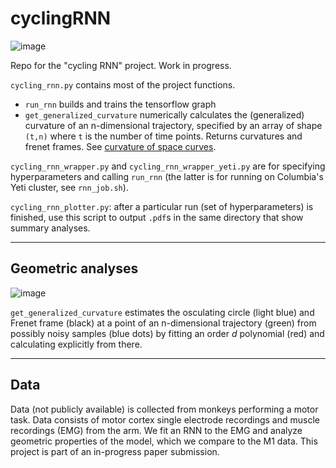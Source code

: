 # cyclingRNN

![image](https://cloud.githubusercontent.com/assets/7425776/22088969/eda6d7fe-ddb5-11e6-8327-cd6e9d5dfc7d.png)

Repo for the "cycling RNN" project. Work in progress.

`cycling_rnn.py` contains most of the project functions.
  - `run_rnn` builds and trains the tensorflow graph
  - `get_generalized_curvature` numerically calculates the (generalized) curvature of an n-dimensional trajectory, specified by an array of shape `(t,n)` where `t` is the number of time points. Returns curvatures and frenet frames. See [curvature of space curves](https://en.wikipedia.org/wiki/Curvature#Curvature_of_space_curves).

`cycling_rnn_wrapper.py` and `cycling_rnn_wrapper_yeti.py` are for specifying hyperparameters and calling `run_rnn` (the latter is for running on Columbia's Yeti cluster, see `rnn_job.sh`).

`cycling_rnn_plotter.py`: after a particular run (set of hyperparameters) is finished, use this script to output `.pdf`s in the same directory that show summary analyses.

-----------

## Geometric analyses

![image](https://cloud.githubusercontent.com/assets/7425776/22089543/d24447ae-ddb9-11e6-8368-d17a19085779.png)

`get_generalized_curvature` estimates the osculating circle (light blue) and Frenet frame (black) at a point of an n-dimensional trajectory (green) from possibly noisy samples (blue dots) by fitting an order $d$ polynomial (red) and calculating explicitly from there. 

-----------

## Data

Data (not publicly available) is collected from monkeys performing a motor task. Data consists of motor cortex single electrode recordings and muscle recordings (EMG) from the arm. We fit an RNN to the EMG and analyze geometric properties of the model, which we compare to the M1 data. This project is part of an in-progress paper submission.
